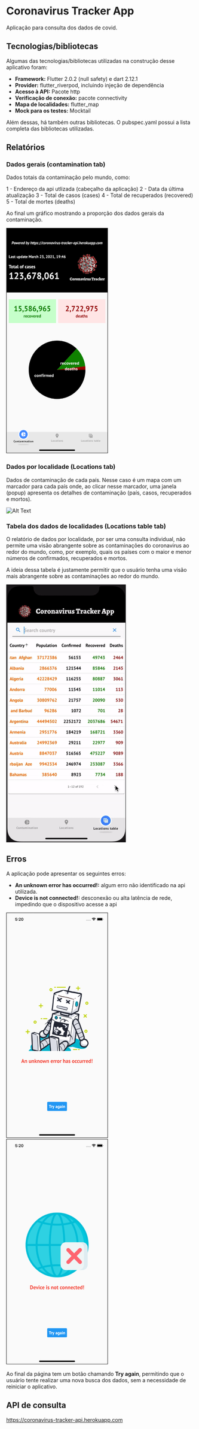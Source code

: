 # Coronavirus Tracker App

Aplicação para consulta dos dados de covid.

## Tecnologias/bibliotecas

Algumas das tecnologias/bibliotecas utilizadas na construção desse aplicativo foram:

- **Framework:** Flutter 2.0.2 (null safety) e dart 2.12.1
- **Provider:** flutter_riverpod, incluindo injeção de dependência
- **Acesso à API:** Pacote http
- **Verificação de conexão:** pacote connectivity
- **Mapa de localidades:** flutter_map
- **Mock para os testes:** Mocktail

Além dessas, há também outras bibliotecas. O pubspec.yaml possui a lista completa das bibliotecas utilizadas.

## Relatórios

### Dados gerais (contamination tab)

Dados totais da contaminação pelo mundo, como:

1 - Endereço da api utlizada (cabeçalho da aplicação)
2 - Data da última atualização
3 - Total de casos (cases)
4 - Total de recuperados (recovered)
5 - Total de mortes (deaths)

Ao final um gráfico mostrando a proporção dos dados gerais da contaminação.

<img
  src="images/general_data.png"
  alt="generaldata"
  title="General data"
  width="270"
  height="600"
  border= "1px solid black"
/>

### Dados por localidade (Locations tab)

Dados de contaminação de cada país. Nesse caso é um mapa com um marcador para cada país onde, ao clicar nesse marcador, uma janela (popup) apresenta os detalhes de contaminação (país, casos, recuperados e mortos).

![Alt Text](images/location_data.gif)

### Tabela dos dados de localidades (Locations table tab)

O relatório de dados por localidade, por ser uma consulta individual, não permite uma visão abrangente sobre as contaminações do coronavirus ao redor do mundo, como, por exemplo, quais os países com o maior e menor números de confirmados, recuperados e mortos.

A ideia dessa tabela é justamente permitir que o usuário tenha uma visão mais abrangente sobre as contaminações ao redor do mundo.

![Alt Text](images/location_table_data.gif)

## Erros

A aplicação pode apresentar os seguintes erros:

- **An unknown error has occurred!:** algum erro não identificado na api utilizada.
- **Device is not connected!:** desconexão ou alta latência de rede, impedindo que o dispositivo acesse a api

<p
  float="left"
>
  <img
    src="images/server_error.png"
    alt="servererror"
    title="Server error"
    width="270"
    height="600"
    border= "1px solid black"
  />
  <img
    src="images/device_not_connected.png"
    alt="devicenotconnected"
    title="Device not connected"
    width="270"
    height="600"
    border= "1px solid black"
  />
</p>

Ao final da página tem um botão chamando **Try again**, permitindo que o usuário tente realizar uma nova busca dos dados, sem a necessidade de reiniciar o aplicativo.

## API de consulta

<https://coronavirus-tracker-api.herokuapp.com>
